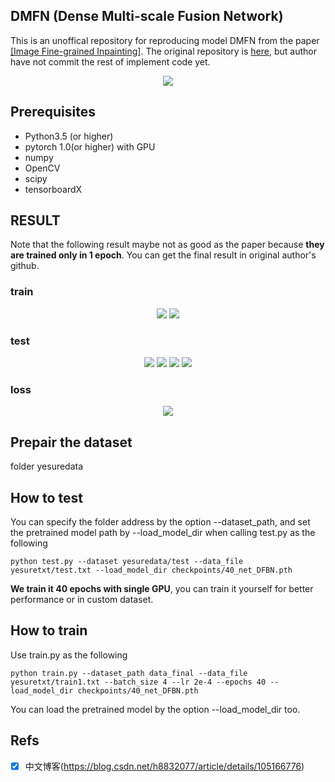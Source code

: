 ## DMFN (Dense Multi-scale Fusion Network)

This is an unoffical repository for reproducing model DMFN from the paper [[Image Fine-grained Inpainting]](https://arxiv.org/abs/2002.02609). The original repository is [here](https://github.com/Zheng222/DMFN), but author have not commit the rest of implement code yet. 

<p align="center">
  <img src="imgs/DMFN.png">
</p>

## Prerequisites
- Python3.5 (or higher)
- pytorch 1.0(or higher) with GPU
- numpy
- OpenCV
- scipy
- tensorboardX


## RESULT
Note that the following result maybe not as good as the paper because **they are trained only in 1 epoch**. You can get the final result in original author's github. 
### train
<p align="center">
  <img src="imgs/image9.png">
  <img src="imgs/image11.png">

</p>

### test
<p align="center">
  <img src="imgs/image14.png">
  <img src="imgs/image8.png">
  <img src="imgs/image10.png">
  <img src="imgs/image16.png">
</p>

### loss
<p align="center">
  <img src="imgs/loss_curve.png">
</p>

## Prepair the dataset
folder yesuredata

## How to test

You can specify the folder address by the option --dataset_path, and set the pretrained model path by --load_model_dir when calling test.py as the following

```
python test.py --dataset yesuredata/test --data_file yesuretxt/test.txt --load_model_dir checkpoints/40_net_DFBN.pth
```
**We train it 40 epochs with single GPU**, you can train it yourself for better performance or in custom dataset.

## How to train
Use train.py as the following 
```
python train.py --dataset_path data_final --data_file yesuretxt/train1.txt --batch_size 4 --lr 2e-4 --epochs 40 --load_model_dir checkpoints/40_net_DFBN.pth
```
You can load the pretrained model by the option --load_model_dir too.

## Refs

- [x] 中文博客(https://blog.csdn.net/h8832077/article/details/105166776)
